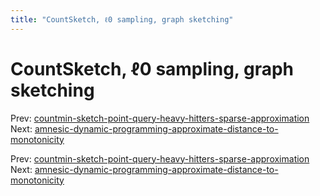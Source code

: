 ```yaml
---
title: "CountSketch, ℓ0 sampling, graph sketching"
---
```


# CountSketch, ℓ0 sampling, graph sketching

Prev: [countmin-sketch-point-query-heavy-hitters-sparse-approximation](countmin-sketch-point-query-heavy-hitters-sparse-approximation.md)
Next: [amnesic-dynamic-programming-approximate-distance-to-monotonicity](amnesic-dynamic-programming-approximate-distance-to-monotonicity.md)

Prev: [countmin-sketch-point-query-heavy-hitters-sparse-approximation](countmin-sketch-point-query-heavy-hitters-sparse-approximation.md)
Next: [amnesic-dynamic-programming-approximate-distance-to-monotonicity](amnesic-dynamic-programming-approximate-distance-to-monotonicity.md)
